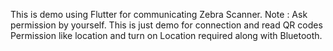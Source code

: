 This is demo using Flutter for communicating Zebra Scanner.
Note : Ask permission by yourself. This is just demo for connection and read QR codes
Permission like location and turn on Location required along with Bluetooth.
